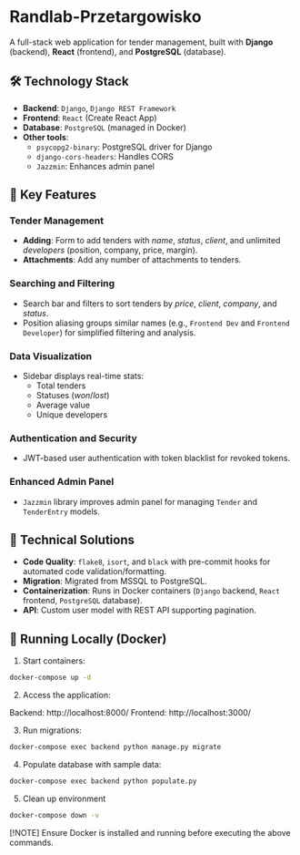 # Randlab-Przetargowisko

A full-stack web application for tender management, built with **Django** (backend), **React** (frontend), and **PostgreSQL** (database).

## 🛠️ Technology Stack

- **Backend**: `Django`, `Django REST Framework`
- **Frontend**: `React` (Create React App)
- **Database**: `PostgreSQL` (managed in Docker)
- **Other tools**:
  - `psycopg2-binary`: PostgreSQL driver for Django
  - `django-cors-headers`: Handles CORS
  - `Jazzmin`: Enhances admin panel

## 🚀 Key Features

### Tender Management
- **Adding**: Form to add tenders with *name*, *status*, *client*, and unlimited *developers* (position, company, price, margin).
- **Attachments**: Add any number of attachments to tenders.

### Searching and Filtering
- Search bar and filters to sort tenders by *price*, *client*, *company*, and *status*.
- Position aliasing groups similar names (e.g., `Frontend Dev` and `Frontend Developer`) for simplified filtering and analysis.

### Data Visualization
- Sidebar displays real-time stats:
  - Total tenders
  - Statuses (*won*/*lost*)
  - Average value
  - Unique developers

### Authentication and Security
- JWT-based user authentication with token blacklist for revoked tokens.

### Enhanced Admin Panel
- `Jazzmin` library improves admin panel for managing `Tender` and `TenderEntry` models.

## 🔧 Technical Solutions
- **Code Quality**: `flake8`, `isort`, and `black` with pre-commit hooks for automated code validation/formatting.
- **Migration**: Migrated from MSSQL to PostgreSQL.
- **Containerization**: Runs in Docker containers (`Django` backend, `React` frontend, `PostgreSQL` database).
- **API**: Custom user model with REST API supporting pagination.


## 🚀 Running Locally (Docker)

1. Start containers:
```bash
docker-compose up -d
```

2. Access the application:

Backend: http://localhost:8000/
Frontend: http://localhost:3000/

3. Run migrations:
```bash
docker-compose exec backend python manage.py migrate
```
4. Populate database with sample data:
```bash
docker-compose exec backend python populate.py
```
5. Clean up environment
```bash
docker-compose down -v
```
[!NOTE]
Ensure Docker is installed and running before executing the above commands.